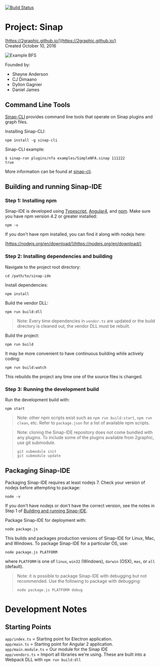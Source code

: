 [![Build Status](https://travis-ci.org/2graphic/sinap-ide.svg?branch=master)](https://travis-ci.org/2graphic/sinap-ide)

# Project: Sinap
[https://2graphic.github.io/](https://2graphic.github.io/)  
Created October 10, 2016

![Example BFS](https://2graphic.github.io/assets/tutorial/007_example_editing.png)

Founded by:
* Sheyne Anderson
* CJ Dimaano
* Dyllon Gagnier
* Daniel James


## Command Line Tools
[Sinap-CLI](https://www.github.com/2graphic/sinap-cli) provides command line tools that operate on Sinap plugins and graph files.

Installing Sinap-CLI:

    npm install -g sinap-cli

Sinap-CLI example:

    $ sinap-run plugins/nfa examples/SimpleNFA.sinap 111222
    true

More information can be found at [sinap-cli](https://www.github.com/2graphic/sinap-cli).

## Building and running Sinap-IDE

### Step 1: Installing npm
Sinap-IDE is developed using [Typescript](https://www.typescriptlang.org/), [Angular4](https://angular.io/), and [npm](https://www.npmjs.com/).
Make sure you have npm version 4.2 or greater installed:

    npm -v

If you don't have npm installed, you can find it along with nodejs here:

[https://nodejs.org/en/download/](https://nodejs.org/en/download/)

### Step 2: Installing dependencies and building
Navigate to the project root directory:

    cd /path/to/sinap-ide

Install dependencies:

    npm install

Build the vendor DLL:

    npm run build:dll

> Note: Every time dependencies in `vendor.ts` are updated or the build directory is cleaned out, the vendor DLL must be rebuilt.

Build the project:

    npm run build

It may be more convenient to have continuous building while actively coding:

    npm run build:watch

This rebuilds the project any time one of the source files is changed.

### Step 3: Running the development build
Run the development build with:

    npm start

> Note: other npm scripts exist such as `npm run build:start`, `npm run clean`, etc.
> Refer to `package.json` for a list of available npm scripts.

> Note: cloning the Sinap-IDE repository does not come bundled with any plugins. To include some of the plugins available from 2graphic, use git submodule.
> ```
> git submodule init
> git submodule update
> ```

## Packaging Sinap-IDE
Packaging Sinap-IDE requires at least nodejs 7.
Check your version of nodejs before attempting to package:

    node -v

If you don't have nodejs or don't have the correct version,
see the notes in Step 1 of [Building and running Sinap-IDE](#building-and-running-sinap-ide).

Package Sinap-IDE for deployment with:

    node package.js

This builds and packages production versions of Sinap-IDE for Linux, Mac, and Windows.
To package Sinap-IDE for a particular OS, use:

    node package.js PLATFORM

where `PLATFORM` is one of `linux`, `win32` (Windows), `darwin` (OSX), `mas`, or `all` (default).

> Note: it is possible to package Sinap-IDE with debugging but not recommended.
> Use the following to package with debugging:
> ```
> node package.js PLATFORM debug
> ```

# Development Notes

## Starting Points
`app/index.ts` = Starting point for Electron application.  
`app/main.ts` = Starting point for Angular 2 application.  
`app/main.module.ts` = Our module for the Sinap IDE  
`app/vendors.ts` = Import all libraries we're using. These are built into a Webpack DLL with `npm run build:dll`
